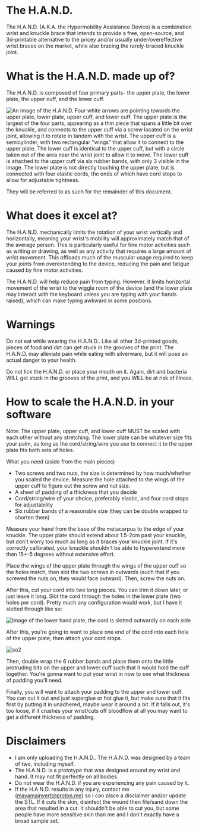 # The H.A.N.D.
The H.A.N.D. (A.K.A. the Hypermobility Assistance Device) is a combination wrist and knuckle brace that intends to provide a free, open-source, and 3d-printable alternative to the pricey and/or usually under/overeffective wrist braces on the market, while also bracing the rarely-braced knuckle joint.

# What is the H.A.N.D. made up of?
The H.A.N.D. is composed of four primary parts- the upper plate, the lower plate, the upper cuff, and the lower cuff. 

![An image of the H.A.N.D. Four white arrows are pointing towards the upper plate, lower plate, upper cuff, and lower cuff. The upper plate is the largest of the four parts, appearing as a thin piece that spans a little bit over the knuckle, and connects to the upper cuff via a screw located on the wrist joint, allowing it to rotate in tandem with the wrist. The upper cuff is a semicylinder, with two rectangular "wings" that allow it to connect to the upper plate. The lower cuff is identical to the upper cuff, but with a circle taken out of the area near the wrist joint to allow it to move. The lower cuff is attached to the upper cuff via six rubber bands, with only 3 visible in the image. The lower plate is not directly touching the upper plate, but is connected with four elastic cords, the ends of which have cord stops to allow for adjustable tightness.](https://mayamainvert.neocities.org/hand2.jpg)

They will be referred to as such for the remainder of this document.

# What does it excel at?
The H.A.N.D. mechanically limits the rotation of your wrist vertically and horizontally, meaning your wrist's mobility will approximately match that of the average person. This is particularly useful for fine motor activities such as writing or drawing, as well as any activity that requires a large amount of wrist movement. This offloads much of the muscular usage required to keep your joints from overextending to the device, reducing the pain and fatigue caused by fine motor activities. 

The H.A.N.D. will help reduce pain from typing. However. it limits horizontal movement of the wrist to the wiggle room of the device (and the lower plate may interact with the keyboard unless you are typing with your hands raised), which can make typing awkward in some positions.

# Warnings
Do not eat while wearing the H.A.N.D.. Like all other 3d-printed goods, pieces of food and dirt can get stuck in the grooves of the print. The H.A.N.D. may alleviate pain while eating with silverware, but it will pose an actual danger to your health. 

Do not lick the H.A.N.D. or place your mouth on it. Again, dirt and bacteria WILL get stuck in the grooves of the print, and you WILL be at risk of illness.

# How to scale the H.A.N.D. in your software
Note: The upper plate, upper cuff, and lower cuff MUST be scaled with each other without any stretching. The lower plate can be whatever size fits your palm, as long as the cord/string/wire you use to connect it to the upper plate fits both sets of holes. 

What you need (aside from the main pieces)

- Two screws and two nuts, the size is determined by how much/whether you scaled the device. Measure the hole attached to the wings of the upper cuff to figure out the screw and nut size.
- A sheet of padding of a thickness that you decide
- Cord/string/wire of your choice, preferably elastic, and four cord stops for adjustability
- Six rubber bands of a reasonable size (they can be double wrapped to shorten them)

Measure your hand from the base of the metacarpus to the edge of your knuckle. The upper plate should extend about 1.5-2cm past your knuckle, but don't worry too much as long as it braces your knuckle joint. If it's correctly calibrated, your knuckle shouldn't be able to hyperextend more than 15+-5 degrees without extensive effort.

Place the wings of the upper plate through the wings of the upper cuff so the holes match, then slot the two screws in outwards (such that if you screwed the nuts on, they would face outward). Then, screw the nuts on. 

After this, cut your cord into two long pieces. You can trim it down later, or just leave it long. Slot the cord through the holes in the lower plate (two holes per cord). Pretty much any configuration would work, but I have it slotted through like so:

![Image of the lower hand plate, the cord is slotted outwardly on each side](https://user-images.githubusercontent.com/91681608/210260984-92610b06-a1a9-4624-8f32-65f30ea1d6e0.jpg)

After this, you're going to want to place one end of the cord into each hole of the upper plate, then attach your cord stops.

![so2](https://user-images.githubusercontent.com/91681608/210261080-f098e2e5-380d-4997-bf98-318cd0c8eec6.jpg)

Then, double wrap the 6 rubber bands and place them onto the little protruding bits on the upper and lower cuff such that it would hold the cuff together. You're gonna want to put your wrist in now to see what thickness of padding you'll need.

Finally, you will want to attach your padding to the upper and lower cuff. You can cut it out and just superglue or hot glue it, but make sure that it fits first by putting it in unadhered, maybe wear it around a bit. If it falls out, it's too loose, if it crushes your wrist/cuts off bloodflow at all you may want to get a different thickness of padding.

# Disclaimers

- I am only uploading the H.A.N.D.. The H.A.N.D. was designed by a team of two, including myself. 
- The H.A.N.D. is a prototype that was designed around my wrist and hand. It may not fit perfectly on all bodies. 
- Do not wear the H.A.N.D. if you are experiencing any pain caused by it. 
- If the H.A.N.D. results in any injury, contact me (mayamainvert@proton.me) so I can place a disclaimer and/or update the STL. If it cuts the skin, disinfect the wound then file/sand down the area that resulted in a cut. It shouldn't be able to cut you, but some people have more sensitive skin than me and I don't exactly have a broad sample set.
